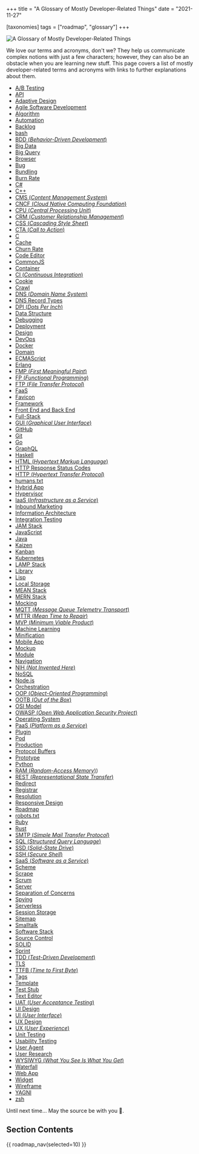 +++
title = "A Glossary of Mostly Developer-Related Things"
date = "2021-11-27"

[taxonomies]
tags = ["roadmap", "glossary"]
+++

![A Glossary of Mostly Developer-Related Things](/images/size/w1200/2024/03/acronym.png)

We love our terms and acronyms, don't we? They help us communicate complex
notions with just a few characters; however, they can also be an obstacle when
you are learning new stuff. This page covers a list of mostly developer-related
terms and acronyms with links to further explanations about them.

* [A/B Testing](https://en.wikipedia.org/wiki/A/B_testing)
* [API](https://en.wikipedia.org/wiki/Application_programming_interface)
* [Adaptive Design](https://www.interaction-design.org/literature/topics/adaptive-design)
* [Agile Software Development](https://en.wikipedia.org/wiki/Agile_software_development)
* [Algorithm](https://en.wikipedia.org/wiki/Algorithm)
* [Automation](https://en.wikipedia.org/wiki/Automation)
* [Backlog](https://en.wikipedia.org/wiki/Scrum_(software_development)#Product_backlog)
* [bash](https://en.wikipedia.org/wiki/Bash_(Unix_shell))
* [BDD (_Behavior-Driven
  Development_)](https://en.wikipedia.org/wiki/Behavior-driven_development)
* [Big Data](https://en.wikipedia.org/wiki/Big_data)
* [Big Query](https://cloud.google.com/bigquery)
* [Browser](https://www.mozilla.org/en-US/firefox/browsers/what-is-a-browser/)
* [Bug](https://en.wikipedia.org/wiki/Software_bug)
* [Bundling](https://dev.to/tanhauhau/what-is-module-bundler-and-how-does-it-work-3gp2)
* [Burn Rate](https://en.wikipedia.org/wiki/Burn_rate)
* [C#](https://en.wikipedia.org/wiki/C_Sharp_(programming_language))
* [C++](https://en.wikipedia.org/wiki/C%2B%2B)
* [CMS (_Content Management
  System_)](https://en.wikipedia.org/wiki/Content_management_system)
* [CNCF (_Cloud Native Computing Foundation_)](https://www.cncf.io/)
* [CPU (_Central Processing
  Unit_)](https://en.wikipedia.org/wiki/Central_processing_unit)
* [CRM (_Customer Relationship
  Management_)](https://crm.org/crmland/what-is-a-crm)
* [CSS (_Cascading Style
  Sheet_)](https://en.wikipedia.org/wiki/Cascading_Style_Sheets)
* [CTA (_Call to
  Action_)](https://en.wikipedia.org/wiki/Call_to_action_(marketing))
* [C](https://en.wikipedia.org/wiki/C_(programming_language))
* [Cache](https://en.wikipedia.org/wiki/Cache_(computing))
* [Churn Rate](https://en.wikipedia.org/wiki/Churn_rate)
* [Code Editor](https://en.wikipedia.org/wiki/Source-code_editor)
* [CommonJS](https://en.wikipedia.org/wiki/CommonJS)
* [Container](https://en.wikipedia.org/wiki/OS-level_virtualization)
* [CI (_Continuous
  Integration_)](https://en.wikipedia.org/wiki/Continuous_integration)
* [Cookie](https://en.wikipedia.org/wiki/Cookie)
* [Crawl](https://en.wikipedia.org/wiki/Web_crawler)
* [DNS (_Domain Name System_)](https://en.wikipedia.org/wiki/Domain_Name_System)
* [DNS Record Types](https://en.wikipedia.org/wiki/List_of_DNS_record_types)
* [DPI (_Dots Per Inch_)](https://en.wikipedia.org/wiki/Dots_per_inch)
* [Data Structure](https://en.wikipedia.org/wiki/Data_structure)
* [Debugging](https://en.wikipedia.org/wiki/Debugging)
* [Deployment](https://en.wikipedia.org/wiki/Software_deployment)
* [Design](https://en.wikipedia.org/wiki/Design)
* [DevOps](https://en.wikipedia.org/wiki/DevOps)
* [Docker](https://www.docker.com/)
* [Domain](https://en.wikipedia.org/wiki/Domain_name)
* [ECMAScript](https://en.wikipedia.org/wiki/ECMAScript)
* [Erlang](https://www.erlang.org/)
* [FMP (_First Meaningful Paint_)](https://web.dev/first-meaningful-paint/)
* [FP (_Functional
  Programming_)](https://en.wikipedia.org/wiki/Functional_programming)
* [FTP (_File Transfer
  Protocol_)](https://en.wikipedia.org/wiki/File_Transfer_Protocol)
* [FaaS](https://en.wikipedia.org/wiki/Function_as_a_service)
* [Favicon](https://en.wikipedia.org/wiki/Favicon)
* [Framework](https://en.wikipedia.org/wiki/Software_framework)
* [Front End and Back End](https://en.wikipedia.org/wiki/Front_end_and_back_end)
* [Full-Stack](https://stackoverflow.blog/2019/10/17/imho-the-mythical-fullstack-engineer/)
* [GUI (_Graphical User
  Interface_)](https://en.wikipedia.org/wiki/Graphical_user_interface)
* [GitHub](https://github.com/)
* [Git](https://git-scm.com/)
* [Go](https://golang.org/)
* [GraphQL](https://graphql.org/)
* [Haskell](https://www.haskell.org/)
* [HTML (_Hypertext Markup Language_)](https://en.wikipedia.org/wiki/HTML)
* [HTTP Response Status Codes](https://developer.mozilla.org/en-US/docs/Web/HTTP/Status)
* [HTTP (_Hypertext Transfer
  Protocol_)](https://developer.mozilla.org/en-US/docs/Web/HTTP)
* [humans.txt](http://humanstxt.org/)
* [Hybrid App](https://ionicframework.com/resources/articles/what-is-hybrid-app-development)
* [Hypervisor](https://en.wikipedia.org/wiki/Hypervisor)
* [IaaS (_Infrastructure as a
  Service_)](https://en.wikipedia.org/wiki/Infrastructure_as_a_service)
* [Inbound Marketing](https://en.wikipedia.org/wiki/Inbound_marketing)
* [Information Architecture](https://en.wikipedia.org/wiki/Information_architecture)
* [Integration Testing](https://en.wikipedia.org/wiki/Integration_testing)
* [JAM Stack](https://jamstack.org/)
* [JavaScript](https://developer.mozilla.org/en-US/docs/Learn/JavaScript/First_steps/What_is_JavaScript)
* [Java](https://go.java/)
* [Kaizen](https://en.wikipedia.org/wiki/Kaizen)
* [Kanban](https://en.wikipedia.org/wiki/Kanban_(development))
* [Kubernetes](https://kubernetes.io/)
* [LAMP Stack](https://en.wikipedia.org/wiki/LAMP_(software_bundle))
* [Library](https://en.wikipedia.org/wiki/Library_(computing))
* [Lisp](https://en.wikipedia.org/wiki/Lisp_(programming_language))
* [Local Storage](https://developer.mozilla.org/en-US/docs/Web/API/Window/localStorage)
* [MEAN Stack](https://en.wikipedia.org/wiki/MEAN_(solution_stack))
* [MERN Stack](https://www.educative.io/edpresso/what-is-mern-stack)
* [Mocking](https://en.wikipedia.org/wiki/Mock_object)
* [MQTT (_Message Queue Telemetry Transport_)](http://mqtt.org/)
* [MTTR (_Mean Time to
  Repair_)](https://en.wikipedia.org/wiki/Mean_time_to_repair)
* [MVP (_Minimum Viable
  Product_)](https://en.wikipedia.org/wiki/Minimum_viable_product)
* [Machine Learning](https://en.wikipedia.org/wiki/Machine_learning)
* [Minification](https://en.wikipedia.org/wiki/Minification_(programming))
* [Mobile App](https://en.wikipedia.org/wiki/Mobile_app)
* [Mockup](https://en.wikipedia.org/wiki/Mockup#Software_engineering)
* [Module](https://en.wikipedia.org/wiki/Modular_design)
* [Navigation](https://en.wikipedia.org/wiki/Web_navigation)
* [NIH (_Not Invented Here_)](https://en.wikipedia.org/wiki/Not_invented_here)
* [NoSQL](https://en.wikipedia.org/wiki/NoSQL)
* [Node.js](https://nodejs.org/en/)
* [Orchestration](https://en.wikipedia.org/wiki/Orchestration_(computing))
* [OOP (_Object-Oriented
  Programming_)](https://en.wikipedia.org/wiki/Object-oriented_programming)
* [OOTB (_Out of the
  Box_)](https://en.wikipedia.org/wiki/Out_of_the_box_(feature))
* [OSI Model](https://en.wikipedia.org/wiki/OSI_model)
* [OWASP (_Open Web Application Security Project_)](https://owasp.org/)
* [Operating System](https://en.wikipedia.org/wiki/Operating_system)
* [PaaS (_Platform as a
  Service_)](https://en.wikipedia.org/wiki/Platform_as_a_service)
* [Plugin](https://en.wikipedia.org/wiki/Plug-in_(computing))
* [Pod](https://kubernetes.io/docs/concepts/workloads/pods/pod/)
* [Production](https://dev.to/flippedcoding/difference-between-development-stage-and-production-d0p)
* [Protocol Buffers](https://developers.google.com/protocol-buffers)
* [Prototype](https://en.wikipedia.org/wiki/Prototype)
* [Python](https://www.python.org/)
* [RAM (_Random-Access
  Memory_)](https://en.wikipedia.org/wiki/Random-access_memory))
* [REST (_Representational State
  Transfer_)](https://en.wikipedia.org/wiki/Representational_state_transfer)
* [Redirect](https://en.wikipedia.org/wiki/URL_redirection)
* [Registrar](https://en.wikipedia.org/wiki/Registrar)
* [Resolution](https://en.wikipedia.org/wiki/Image_resolution)
* [Responsive Design](https://www.smashingmagazine.com/2011/01/guidelines-for-responsive-web-design/)
* [Roadmap](https://en.wikipedia.org/wiki/Technology_roadmap)
* [robots.txt](https://support.google.com/webmasters/answer/6062608)
* [Ruby](https://www.ruby-lang.org/en/)
* [Rust](https://www.rust-lang.org/)
* [SMTP (_Simple Mail Transfer
  Protocol_)](https://en.wikipedia.org/wiki/Simple_Mail_Transfer_Protocol)
* [SQL (_Structured Query Language_)](https://en.wikipedia.org/wiki/SQL)
* [SSD (_Solid-State Drive_)](https://en.wikipedia.org/wiki/Solid-state_drive)
* [SSH (_Secure Shell_)](https://en.wikipedia.org/wiki/Secure_Shell)
* [SaaS (_Software as a
  Service_)](https://en.wikipedia.org/wiki/Software_as_a_service)
* [Scheme](https://en.wikipedia.org/wiki/Scheme_(programming_language))
* [Scrape](https://en.wikipedia.org/wiki/Web_scraping)
* [Scrum](https://en.wikipedia.org/wiki/Scrum_(software_development))
* [Server](https://en.wikipedia.org/wiki/Server_(computing))
* [Separation of Concerns](https://en.wikipedia.org/wiki/Separation_of_concerns)
* [Spying](https://thoughtbot.com/blog/a-closer-look-at-test-spies)
* [Serverless](https://en.wikipedia.org/wiki/Serverless_computing)
* [Session Storage](https://developer.mozilla.org/en-US/docs/Web/API/Window/sessionStorage)
* [Sitemap](https://en.wikipedia.org/wiki/Site_map)
* [Smalltalk](https://en.wikipedia.org/wiki/Smalltalk)
* [Software Stack](https://en.wikipedia.org/wiki/Solution_stack)
* [Source Control](https://en.wikipedia.org/wiki/Version_control)
* [SOLID](https://en.wikipedia.org/wiki/SOLID)
* [Sprint](https://www.atlassian.com/agile/scrum/sprints)
* [TDD (_Test-Driven
  Development_)](https://en.wikipedia.org/wiki/Test-driven_development)
* [TLS](https://en.wikipedia.org/wiki/Transport_Layer_Security)
* [TTFB (_Time to First
  Byte_)](https://en.wikipedia.org/wiki/Time_to_first_byte)
* [Tags](https://en.wikipedia.org/wiki/Tag_(metadata))
* [Template](https://en.wikipedia.org/wiki/Web_template_system)
* [Test Stub](https://en.wikipedia.org/wiki/Test_stub)
* [Text Editor](https://en.wikipedia.org/wiki/Text_editor)
* [UAT (_User Acceptance
  Testing_)](https://en.wikipedia.org/wiki/Acceptance_testing)
* [UI Design](https://en.wikipedia.org/wiki/User_interface_design)
* [UI (_User Interface_)](https://en.wikipedia.org/wiki/User_interface)
* [UX Design](https://en.wikipedia.org/wiki/User_experience_design)
* [UX (_User Experience_)](https://en.wikipedia.org/wiki/User_experience)
* [Unit Testing](https://en.wikipedia.org/wiki/Unit_testing)
* [Usability Testing](https://www.usability.gov/how-to-and-tools/methods/usability-testing.html)
* [User Agent](https://en.wikipedia.org/wiki/User_agent)
* [User Research](https://www.interaction-design.org/literature/topics/user-research)
* [WYSIWYG (_What You See Is What You
  Get_)](https://en.wikipedia.org/wiki/WYSIWYG)
* [Waterfall](https://en.wikipedia.org/wiki/Waterfall_model)
* [Web App](https://en.wikipedia.org/wiki/Web_application)
* [Widget](https://en.wikipedia.org/wiki/Graphical_widget)
* [Wireframe](https://www.usability.gov/how-to-and-tools/methods/wireframing.html)
* [YAGNI](https://en.wikipedia.org/wiki/You_aren%27t_gonna_need_it)
* [zsh](https://en.wikipedia.org/wiki/Z_shell)

Until next time... May the source be with you 🦄.

## Section Contents

{{ roadmap_nav(selected=10) }}
